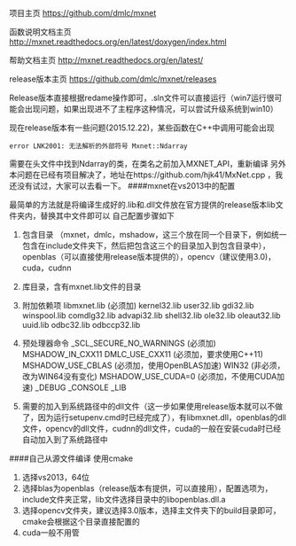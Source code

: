 项目主页 https://github.com/dmlc/mxnet 

函数说明文档主页 http://mxnet.readthedocs.org/en/latest/doxygen/index.html 

帮助文档主页 http://mxnet.readthedocs.org/en/latest/

release版本主页 https://github.com/dmlc/mxnet/releases

Release版本直接根据redame操作即可，.sln文件可以直接运行（win7运行很可能会出现问题，如果出现进不了主程序这种情况，可以尝试升级系统到win10）

现在release版本有一些问题(2015.12.22)，某些函数在C++中调用可能会出现
```
error LNK2001: 无法解析的外部符号 Mxnet::Ndarray
```

需要在头文件中找到Ndarray的类，在类名之前加入MXNET_API，重新编译
另外本问题在已经有项目解决了，地址在https://github.com/hjk41/MxNet.cpp
，我还没有试过，大家可以去看一下。
####mxnet在vs2013中的配置

最简单的方法就是将编译生成好的.lib和.dll文件放在官方提供的release版本lib文件夹内，替换其中文件即可以
自己配置步骤如下

1. 包含目录
（mxnet，dmlc，mshadow，这三个放在同一个目录下，例如统一包含在include文件夹下，然后把包含这三个的目录加入到包含目录中），openblas（可以直接使用release版本提供的），opencv（建议使用3.0)，cuda，cudnn

2. 库目录，含有mxnet.lib文件的目录
3. 附加依赖项
 libmxnet.lib (必须加)
 kernel32.lib
 user32.lib
 gdi32.lib
 winspool.lib
 comdlg32.lib
 advapi32.lib
 shell32.lib
 ole32.lib
 oleaut32.lib
 uuid.lib
 odbc32.lib
 odbccp32.lib

4. 预处理器命令
 _SCL_SECURE_NO_WARNINGS (必须加)
 MSHADOW_IN_CXX11
 DMLC_USE_CXX11  (必须加，要求使用C++11)
 MSHADOW_USE_CBLAS (必须加，使用OpenBLAS加速)
 WIN32 (非必须，改为WIN64没有变化)
 MSHADOW_USE_CUDA=0 (必须加，不使用CUDA加速)
 _DEBUG
 _CONSOLE
 _LIB

5. 需要的加入到系统路径中的dll文件（这一步如果使用release版本就可以不做了，因为运行setupenv.cmd时已经完成了），有libmxnet.dll，openblas的dll文件，opencv的dll文件，cudnn的dll文件，cuda的一般在安装cuda时已经自动加入到了系统路径中

####自己从源文件编译
使用cmake

1. 选择vs2013，64位
2. 选择blas为openblas（release版本有提供，可以直接用），配置选项为，include文件夹正常，lib文件选择目录中的libopenblas.dll.a
3. 选择opencv文件夹，建议选择3.0版本，选择主文件夹下的build目录即可，cmake会根据这个目录直接配置的
4. cuda一般不用管


